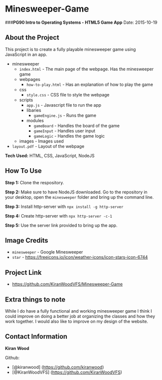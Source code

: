 # Minesweeper-Game

###**PG90 Intro to Operating Systems - HTML5 Game App**
Date: 2015-10-19

## About the Project

This project is to create a fully playable minesweeper game using JavaScript in an app.

- minesweeper 
    - `index.html` - The main page of the webpage. Has the minesweeper game
    - webpages
        - `how-to-play.html` - Has an explanation of how to play the game
    - css
        - `style.css` - CSS file to style the webpage
    - scripts
        - `app.js` - Javascript file to run the app
        - libaries
            - `gameEngine.js` - Runs the game
        - modules
            - `gameBoard` - Handles the board of the game
            - `gameInput` - Handles user input
            - `gameLogic` - Handles the game logic
    - images - Images used
- `layout.pdf` - Layout of the webpage

**Tech Used:** HTML, CSS, JavaScript, NodeJS

## How To Use

**Step 1:** Clone the respository.

**Step 2:** Make sure to have NodeJS downloaded. Go to the repository in your desktop, open the `minesweeper` folder and bring up the command line.

**Step 3:** Install http-server with `npx install -g http-server`

**Step 4:** Create http-server with `npx http-server -c-1`

**Step 5:** Use the server link provided to bring up the app. 

## Image Credits

- `minesweeper` - Google Minesweeper
- `star` - https://freeicons.io/icon/weather-icons/icon-stars-icon-6744

## Project Link

- https://github.com/KiranWoodVFS/Minesweeper-Game

## Extra things to note

While I do have a fully functional and working minesweeper game I think I could improve on doing a better job at organizing the classes and how they work together. I would also like to improve on my design of the website.

## Contact Information

**Kiran Wood**

Github:
- [@kiranwood] (https://github.com/kiranwood)
- [@KiranWoodVFS] (https://github.com/KiranWoodVFS)